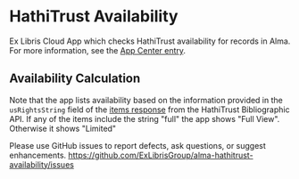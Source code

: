 # HathiTrust Availability

Ex Libris Cloud App which checks HathiTrust availability for records in Alma. For more information, see the [App Center entry](https://developers.exlibrisgroup.com/appcenter/hathitrust-availability/).

## Availability Calculation

Note that the app lists availability based on the information provided in the `usRightsString` field of the [items response](https://www.hathitrust.org/bib_api#items) from the HathiTrust Bibliographic API. If any of the items include the string "full" the app shows "Full View". Otherwise it shows "Limited" 

Please use GitHub issues to report defects, ask questions, or suggest enhancements.
https://github.com/ExLibrisGroup/alma-hathitrust-availability/issues

